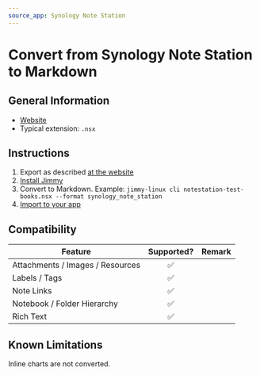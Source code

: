 ```yaml
---
source_app: Synology Note Station
---
```


# Convert from Synology Note Station to Markdown

## General Information

- [Website](https://www.synology.com/en-global/dsm/feature/note_station)
- Typical extension: `.nsx`

## Instructions

1. Export as described [at the website](https://kb.synology.com/en-global/DSM/help/NoteStation/note_station_managing_notes?version=7#t7)
2. [Install Jimmy](../index.md#installation)
3. Convert to Markdown. Example: `jimmy-linux cli notestation-test-books.nsx --format synology_note_station`
4. [Import to your app](../import_instructions.md)

## Compatibility

| Feature | Supported? | Remark |
| --- | :---: | --- |
| Attachments / Images / Resources | ✅ | |
| Labels / Tags | ✅ | |
| Note Links | ✅ | |
| Notebook / Folder Hierarchy | ✅ | |
| Rich Text | ✅ | |

## Known Limitations

Inline charts are not converted.

